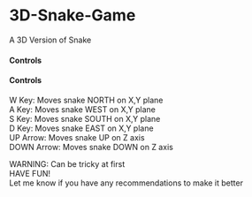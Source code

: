 # 3D-Snake-Game
<main>
  <div>
    </h3>A 3D Version of Snake</h3>
  </div>
   
  <div>
    <h4>Controls</h4>
  </div>
  
  <div>
    <h4>Controls</h4>
  </div>
    
  <div>
    <p>
      W Key: Moves snake NORTH on X,Y plane<br>
      A Key: Moves snake WEST on X,Y plane<br>
      S Key: Moves snake SOUTH on X,Y plane<br>
      D Key: Moves snake EAST on X,Y plane<br>
      UP Arrow: Moves snake UP on Z axis<br>
      DOWN Arrow: Moves snake DOWN on Z axis<br>
    </p>
  </div>
  
  <div>
    <p>
      WARNING: Can be tricky at first<br>
      HAVE FUN!<br>
      Let me know if you have any recommendations to make it better
    </p>
  </div>
</main>

